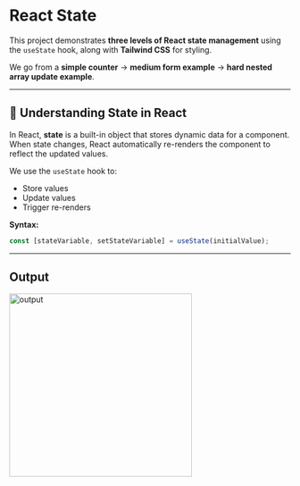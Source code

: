 # React State 

This project demonstrates **three levels of React state management** using the `useState` hook, along with **Tailwind CSS** for styling.

We go from a **simple counter** → **medium form example** → **hard nested array update example**.

---

## 📖 Understanding State in React

In React, **state** is a built-in object that stores dynamic data for a component.  
When state changes, React automatically re-renders the component to reflect the updated values.

We use the `useState` hook to:
- Store values
- Update values
- Trigger re-renders

**Syntax:**
```javascript
const [stateVariable, setStateVariable] = useState(initialValue);
```

---
## Output
<img width="327" height="328" alt="output" src="https://github.com/user-attachments/assets/6ad2d227-ad89-4a92-bb21-29bba553383f" />


